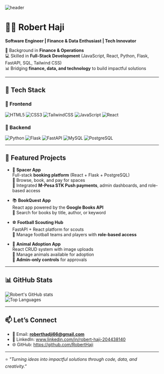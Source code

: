 ![header](https://capsule-render.vercel.app/api?type=waving&color=0:00C9FF,100:92FE9D&height=180&section=header&text=Hi%20I'm%20Robert%20Haji%20👋&fontSize=35&fontColor=ffffff&animation=twinkling)

# 👨‍💻 Robert Haji  
**Software Engineer | Finance & Data Enthusiast | Tech Innovator**  

💼 Background in **Finance & Operations**  
💻 Skilled in **Full-Stack Development** (JavaScript, React, Python, Flask, FastAPI, SQL, Tailwind CSS)  
📊 Bridging **finance, data, and technology** to build impactful solutions  

---

## 🚀 Tech Stack  

### 🎨 Frontend  
![HTML5](https://img.shields.io/badge/HTML5-E34F26?style=for-the-badge&logo=html5&logoColor=white)
![CSS3](https://img.shields.io/badge/CSS3-1572B6?style=for-the-badge&logo=css3&logoColor=white)
![TailwindCSS](https://img.shields.io/badge/Tailwind_CSS-38B2AC?style=for-the-badge&logo=tailwind-css&logoColor=white)
![JavaScript](https://img.shields.io/badge/JavaScript-F7DF1E?style=for-the-badge&logo=javascript&logoColor=black)
![React](https://img.shields.io/badge/React-20232A?style=for-the-badge&logo=react&logoColor=61DAFB)

### 💾 Backend  
![Python](https://img.shields.io/badge/Python-3776AB?style=for-the-badge&logo=python&logoColor=white)
![Flask](https://img.shields.io/badge/Flask-000000?style=for-the-badge&logo=flask&logoColor=white)
![FastAPI](https://img.shields.io/badge/FastAPI-009688?style=for-the-badge&logo=fastapi&logoColor=white)
![MySQL](https://img.shields.io/badge/MySQL-4479A1?style=for-the-badge&logo=mysql&logoColor=white)
![PostgreSQL](https://img.shields.io/badge/PostgreSQL-336791?style=for-the-badge&logo=postgresql&logoColor=white)

---

## 📂 Featured Projects  

- 🚀 **Spacer App**  
  Full-stack **booking platform** (React + Flask + PostgreSQL)  
  🔹 Browse, book, and pay for spaces  
  🔹 Integrated **M-Pesa STK Push payments**, admin dashboards, and role-based access  

- 📚 **BookQuest App**  
  React app powered by the **Google Books API**  
  🔹 Search for books by title, author, or keyword  

- ⚽ **Football Scouting Hub**  
  FastAPI + React platform for scouts  
  🔹 Manage football teams and players with **role-based access**  

- 🐾 **Animal Adoption App**  
  React CRUD system with image uploads  
  🔹 Manage animals available for adoption  
  🔹 **Admin-only controls** for approvals  

---

## 📊 GitHub Stats  

![Robert's GitHub stats](https://github-readme-stats.vercel.app/api?username=roberthaji&show_icons=true&theme=radical)  
![Top Languages](https://github-readme-stats.vercel.app/api/top-langs/?username=roberthaji&layout=compact&theme=radical)

---

## 📫 Let’s Connect  
- 📧 Email: **roberthadji66@gmail.com**  
- 💼 LinkedIn: www.linkedin.com/in/robert-haji-204438140  
- 🌐 GitHub: https://github.com/RobertHaji

---

⭐️ *"Turning ideas into impactful solutions through code, data, and creativity."*


